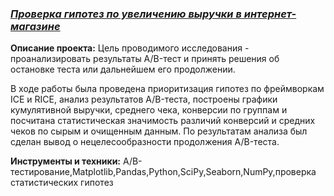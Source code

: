 ### [*Проверка гипотез по увеличению выручки в интернет-магазине*](https://github.com/alexandra-zulpikarova/ZulpikarovaAS_project/blob/main/%D0%BF%D1%80%D0%BE%D0%B2%D0%B5%D1%80%D0%BA%D0%B0%20%D0%B3%D0%B8%D0%BF%D0%BE%D1%82%D0%B5%D0%B7/%D0%BF%D1%80%D0%BE%D0%B2%D0%B5%D1%80%D0%BA%D0%B0%20%D0%B3%D0%B8%D0%BF%D0%BE%D1%82%D0%B5%D0%B7.ipynb)
**Описание проекта:**
Цель проводимого исследования - проанализировать результаты A/B-тест и принять решения об остановке теста или дальнейшем его продолжении.

В ходе работы была проведена приоритизация гипотез по фреймворкам ICE и RICE, анализ
результатов A/B-теста, построены графики кумулятивной выручки, среднего чека,
конверсии по группам и посчитана статистическая значимость различий конверсий
и средних чеков по сырым и очищенным данным. 
По результатам анализа был сделан вывод о нецелесообразности продолжения A/B-теста. 

**Инструменты и техники:**
A/B-тестирование,Matplotlib,Pandas,Python,SciPy,Seaborn,NumPy,проверка статистических гипотез






